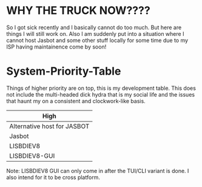 # WHY THE TRUCK NOW????
So I got sick recently and I basically cannot do too much. But here are things I will still work on. Also I am suddenly put into a situation where I cannot host Jasbot and some other stuff locally for some time due to my ISP having maintainence come by soon!

# System-Priority-Table
Things of higher priority are on top, this is my development table. This does not include the multi-headed dick hydra that is my social life and the issues that haunt my on a consistent and clockwork-like basis.


| High                        |
| --------------------------- |
| Alternative host for JASBOT |
| Jasbot                      |
| LISBDIEV8                   |
| LISBDIEV8-GUI               |


Note: LISBDIEV8 GUI can only come in after the TUI/CLI variant is done. I also intend for it to be cross platform.
